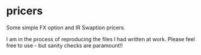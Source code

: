 # pricers
Some simple FX option and IR Swaption pricers. 

I am in the process of reproducing the files I had written at work. Please feel free to use - but sanity checks are paramount!!
